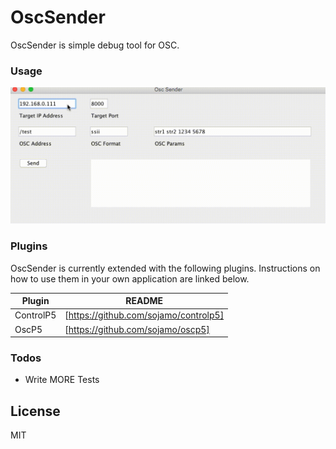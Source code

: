 # OscSender

OscSender is simple debug tool for OSC.

### Usage

![](doc/usage_osc_sender.gif)

### Plugins

OscSender is currently extended with the following plugins. Instructions on how to use them in your own application are linked below.

| Plugin | README |
| ------ | ------ |
| ControlP5 | [https://github.com/sojamo/controlp5] |
| OscP5 | [https://github.com/sojamo/oscp5] |

### Todos

 - Write MORE Tests

License
----

MIT


